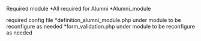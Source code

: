 Required module
*All required for Alumni
*Alumni_module

required config file
*definition_alumni_module.php under module to be reconfigure as needed
*form_validation.php under module to be reconfigure as needed